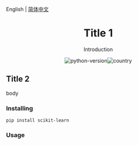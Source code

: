 English | [简体中文](./README.zh-CN.md)

<h1 align="center">Title 1</h1>
<div align="center">


 Introduction  

![python-version](https://img.shields.io/badge/python-3.6%20%7C%203.7-blue)![country](https://img.shields.io/badge/country-China-red)

</div>

## Title 2 

body

### Installing 


```
pip install scikit-learn
```

### Usage


